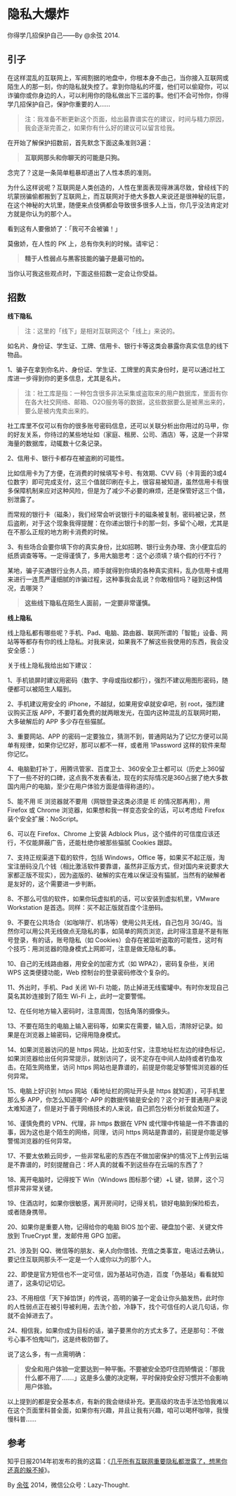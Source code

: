 
# 隐私大爆炸

你得学几招保护自己——By @余弦 2014.

## **引子**

在这样混乱的互联网上，军阀割据的地盘中，你根本身不由己，当你接入互联网或陌生人的那一刻，你的隐私就失控了。拿到你隐私的坏蛋，他们可以偷窥你，可以诈骗你或你身边的人，可以利用你的隐私做出下三滥的事。他们不会可怜你，你得学几招保护自己，保护你重要的人……

> 注：我准备不断更新这个页面，给出最靠谱实在的建议，时间与精力原因，我会逐渐完善之，如果你有什么好的建议可以留言给我。

在开始了解保护招数前，首先默念下面这条准则3遍：

> **互联网那头和你聊天的可能是只狗。**

念完了？这是一条简单粗暴却道出了人性本质的准则。

为什么这样说呢？互联网是人类创造的，人性在里面表现得淋漓尽致，曾经线下的坑蒙拐骗偷都搬到了互联网上，而互联网对于绝大多数人来说还是很神秘的玩意，在这个神秘的大坑里，随便来点伎俩都会导致很多很多人上当，你几乎没法肯定对方就是你认为的那个人。

看到这有人要傲娇了：「我可不会被骗！」

莫傲娇，在人性的 PK 上，总有你失利的时候。请牢记：

> **精于人性弱点与黑客技能的骗子是最可怕的。**

当你认可我这些观点时，下面这些招数一定会让你受益。

## **招数**

**线下隐私**

> 注：这里的「线下」是相对互联网这个「线上」来说的。

如名片、身份证、学生证、工牌、信用卡、银行卡等这类会暴露你真实信息的线下物品。

1、骗子在拿到你名片、身份证、学生证、工牌里的真实身份时，是可以通过社工库进一步得到你的更多信息，尤其是名片。

> 注：社工库是指：一种包含很多非法采集或盗取来的用户数据库，里面有你在各大社交网络、邮箱、O2O服务等的数据，这些数据要么是被黑出来的，要么是被内鬼卖出来的。

社工库里不仅可以有你的很多账号密码信息，还可以关联分析出你用过的马甲，你的好友关系，你待过的某些地址如（家庭、租房、公司、酒店）等，这是一个非常海量的数据库，动辄数十亿条记录。

2、信用卡、银行卡都存在被盗刷的可能性。

比如信用卡为了方便，在消费的时候填写卡号、有效期、CVV 码（卡背面的3或4位数字）即可完成支付，这三个值就印刷在卡上，很容易被知道，虽然信用卡有很多保障机制来应对这种风险，但是为了减少不必要的麻烦，还是保管好这三个值，别泄露了。

而常规的银行卡（磁条），我们经常会听说银行卡的磁条被复制，密码被记录，然后盗刷，对于这个现象我得提醒：在你递出银行卡的那一刻，多留个心眼，尤其是在不那么正规的地方刷卡消费的时候。

3、有些场合会要你填下你的真实身份，比如招聘、银行业务办理、贪小便宜后的纸质调查等等。一定得谨慎了，多用大脑思考：这个必须填？填个假的行不行？

某地，骗子买通银行业务人员，顺手就得到你填的各种真实资料，乱办信用卡或用来进行一连贯严谨细腻的诈骗过程，这种事我会乱说？你敢相信吗？碰到这种情况，去哪哭？

> **这些线下隐私在陌生人面前，一定要非常谨慎。**

**线上隐私**

线上隐私都有哪些呢？手机、Pad、电脑、路由器、联网所谓的「智能」设备、网站等等都存有你的线上隐私。对我来说，如果我不了解这些我使用的东西，我会没安全感：）

关于线上隐私我给出如下建议：

1、手机锁屏时建议用密码（数字、字母或指纹都行），强烈不建议用图形密码，随便都可以被陌生人瞄到。

2、手机建议用安全的 iPhone，不越狱，如果用安卓就安卓吧，别 root，强烈建议购买正版 APP，不要盯着免费的就两眼发光，在国内这种混乱的互联网时期，大多破解后的 APP 多少存在些猫腻。

3、重要网站、APP 的密码一定要独立，猜测不到，普通网站为了记忆方便可以简单有规律，如果你记忆好，那可以都不一样，或者用 1Password 这样的软件来帮你记忆。

4、电脑勤打补丁，用腾讯管家、百度卫士、360安全卫士都可以（历史上360留下了一些不好的口碑，这点我不发表看法，现在的实际情况是360占据了绝大多数国内用户的电脑，至少在用户体验方面是值得称道的）。

5、能不用 IE 浏览器就不要用（网银登录这类必须是 IE 的情况那再用），用 Firefox 或 Chrome 浏览器，如果想和我一样变态安全的话，可以考虑给 Firefox 装个安全扩展：NoScript。

6、可以在 Firefox、Chrome 上安装 Adblock Plus，这个插件的可信度应该还行，不仅能屏蔽广告，还能杜绝你被那些猫腻 Cookies 跟踪。

7、支持正规渠道下载的软件，包括 Windows，Office 等，如果买不起正版，淘宝注册码没几个钱（相比激活软件要靠谱，虽然非正版方式，但对国内来说要求大家都正版不现实），因为盗版的、破解的实在难以保证没有猫腻，当然有的破解者是友好的，这个需要进一步判断。

8、不那么可信的软件，如果你玩虚拟机的话，可以安装到虚拟机里，VMware Workstation 是首选。同样：买不起正版就百度个注册码。

9、不要在公共场合（如咖啡厅、机场等）使用公共无线，自己包月 3G/4G。当然你可以用公共无线做点无隐私的事，如简单的网页浏览，此时得注意是不是有账号登录，有的话，账号隐私（如 Cookies）会存在被监听盗取的可能性，这时有个技巧：用浏览器的隐身模式上网即可，注意是做无隐私的事。

10、自己的无线路由器，用安全的加密方式（如 WPA2），密码复杂些，关闭 WPS 这类便捷功能，Web 控制台的登录密码修改个复杂的。

11、外出时，手机、Pad 关闭 Wi-Fi 功能，防止掉进无线蜜罐中。有时你发现自己莫名其妙连接到了陌生 Wi-Fi 上，此时一定要警惕。

12、在任何地方输入密码时，注意周围，包括角落的摄像头。

13、不要在陌生的电脑上输入密码等，如果实在需要，输入后，清除好记录。如果是在浏览器上输密码，记得用隐身模式。

14、如果浏览器访问的是 https 网站，比如支付宝，注意地址栏左边的绿色标记，如果浏览器给出任何异常提示，就别访问了，说不定存在中间人劫持或者钓鱼攻击。在陌生网络里，访问 https 网站也是靠谱的，前提是你能足够警惕浏览器的任何异常。

15、电脑上好识别 https 网站（看地址栏的网址开头是 https 就知道），可手机里那么多 APP，你怎么知道哪个 APP 的数据传输是安全的？这个对于普通用户来说太难知道了，但是对于善于网络技术的人来说，自己抓包分析分析就会知道了。

16、谨慎免费的 VPN、代理，非 https 数据在 VPN 或代理中传输是一件不靠谱的事，因为这也是个陌生的网络，同理，访问 https 网站是靠谱的，前提是你能足够警惕浏览器的任何异常。

17、不要太依赖云同步，一些非常私密的东西在不做加密保护的情况下上传到云端是不靠谱的，时刻提醒自己：坏人真的就看不到这些存在云端的东西了？

18、离开电脑时，记得按下 Win（Windows 图标那个键）+L 键，锁屏，这个习惯非常非常关键。

19、住酒店时，如果你很敏感，离开房间时，记得关机，锁好电脑到保险柜去，或者随身携带。

20、如果你是重要人物，记得给你的电脑 BIOS 加个密、硬盘加个密、关键文件放到 TrueCrypt 里，发邮件用 GPG 加密。

21、涉及到 QQ、微信等的朋友、亲人向你借钱、充值之类事宜，电话过去确认，要记住互联网那头不一定是一个人或你以为的那个人。

22、即使是官方短信也不一定可信，因为基站可伪造，百度「伪基站」看看就知道了，这条切记切记。

23、不用相信「天下掉馅饼」的传说，高明的骗子一定会让你头脑发热，此时你的人性弱点正在被引导被利用，去洗个脸，冷静下，找个可信任的人说几句话，你就不会掉进去了。

24、相信我，如果你成为目标的话，骗子要黑你的方式太多了。还是那句：不做亏心事不怕鬼叫门，这是终极防御了。

说了这么多，有一点需明确：

> **安全和用户体验一定要达到一种平衡。不要被安全恐吓住而矫情说：「那我什么都不用了……」这是多么傻的决定啊，平时保持安全好习惯并不会影响用户体验。**

以上提到的都是安全基本点，有新的我会继续补充。更高级的攻击手法恐怕我难以在这个页面里科普全面，如果你有兴趣，并且让我有兴趣，咱可以喝杯咖啡，我慢慢科普……

## **参考**

知乎日报2014年初发布的我的这篇：《[几乎所有互联网重要隐私都泄露了，想黑你还真的躲不掉](http://daily.zhihu.com/story/3033743)》。

By [余弦](http://evilcos.me/) 2014，微信公众号：Lazy-Thought.
